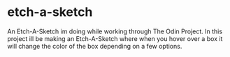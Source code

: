 # etch-a-sketch
An Etch-A-Sketch im doing while working through The Odin Project.
In this project ill be making an Etch-A-Sketch where when you hover over 
a box it will change the color of the box depending on a few options.
